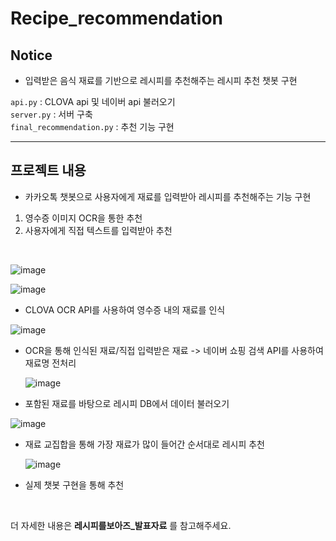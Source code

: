# Recipe_recommendation

## Notice
- 입력받은 음식 재료를 기반으로 레시피를 추천해주는 레시피 추천 챗봇 구현
  
```api.py``` : CLOVA api 및 네이버 api 불러오기 <br/>
```server.py``` : 서버 구축 <br/>
```final_recommendation.py``` : 추천 기능 구현 <br/>

----------------------------------------------------------------------

## 프로젝트 내용 </br>

- 카카오톡 챗봇으로 사용자에게 재료를 입력받아 레시피를 추천해주는 기능 구현
1.  영수증 이미지 OCR을 통한 추천
2.  사용자에게 직접 텍스트를 입력받아 추천

<br/>

![image](https://github.com/Sunni-yoon/Recipe_recommendation/assets/118954283/39c6caeb-8477-4e25-93b4-6879df5d1c36)


![image](https://github.com/Sunni-yoon/Recipe_recommendation/assets/118954283/dfdbcf24-bd6e-481e-88b9-0eeb16fbedde)

- CLOVA OCR API를 사용하여 영수증 내의 재료를 인식

![image](https://github.com/Sunni-yoon/Recipe_recommendation/assets/118954283/e559d6e0-1b8d-4c7d-bf48-26600154928b)

- OCR을 통해 인식된 재료/직접 입력받은 재료 -> 네이버 쇼핑 검색 API를 사용하여 재료명 전처리

  ![image](https://github.com/Sunni-yoon/Recipe_recommendation/assets/118954283/2b0a7c99-9de7-41f3-8d84-7078d2977754)

- 포함된 재료를 바탕으로 레시피 DB에서 데이터 불러오기

![image](https://github.com/Sunni-yoon/Recipe_recommendation/assets/118954283/c7d0aa94-a1a5-45b4-a159-1475e757a21e)

- 재료 교집합을 통해 가장 재료가 많이 들어간 순서대로 레시피 추천

  ![image](https://github.com/Sunni-yoon/Recipe_recommendation/assets/118954283/af0d5a18-3537-4fa9-9ca3-97de44bb0abf)

- 실제 챗봇 구현을 통해 추천
<br/>

더 자세한 내용은 **레시피를보아즈_발표자료** 를 참고해주세요.
